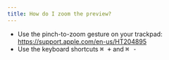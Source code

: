 ```yaml
---
title: How do I zoom the preview?
---
```


* Use the pinch-to-zoom gesture on your trackpad: <https://support.apple.com/en-us/HT204895>
* Use the keyboard shortcuts <kbd>⌘ +</kbd> and <kbd>⌘ -</kbd>
